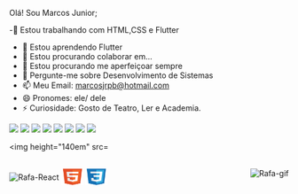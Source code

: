  Olá! Sou  Marcos Junior;
 

-🔭 Estou trabalhando com HTML,CSS e Flutter
- 🌱 Estou aprendendo Flutter
- 👯 Estou procurando colaborar em...
- 🤔 Estou procurando me aperfeiçoar sempre
- 💬 Pergunte-me sobre Desenvolvimento de Sistemas
- 📫 Meu Email: marcosjrpb@hotmail.com
- 😄 Pronomes: ele/ dele
- ⚡ Curiosidade: Gosto de Teatro, Ler e Academia. 
 

<div>
  <img height="140em" src="https://img.shields.io/badge/Flutter-02569B?style=for-the-badge&logo=flutter&logoColor=white"/>
 <img height="140em" src="https://img.shields.io/badge/Java-ED8B00?style=for-the-badge&logo=openjdk&logoColor=white"/>
  <img height="140em" src="https://img.shields.io/badge/PHP-777BB4?style=for-the-badge&logo=php&logoColor=white"/>
  <img height="140em" src="https://img.shields.io/badge/MySQL-00000F?style=for-the-badge&logo=mysql&logoColor=white"/>
  <img height="140em" src="https://github-readme-stats.vercel.app/api?username=rafaballerini2&show_icons=true&theme=dark&include_all_commits=true&count_private=true"/>
  <img height="140em" src="https://github-readme-stats.vercel.app/api/top-langs/?username=rafaballerini2&layout=compact&langs_count=16&theme=dark"/>
  <img height="140em" src="https://img.shields.io/badge/Bitcoin-000000?style=for-the-badge&logo=bitcoin&logoColor=white"/>
   <img height="140em" src="https://img.shields.io/badge/iota-131F37?style=for-the-badge&logo=iota&logoColor=white"/>
 
   <img height="140em" src=
</div>
  
<div style="display: inline_block"><br>
   
 
 <img align="center" alt="Rafa-React" height="30" width="40" src="https://img.shields.io/badge/matrix-000000?style=for-the-badge&logo=Matrix&logoColor=white">  
  <img align="center" alt="Rafa-HTML" height="30" width="40" src="https://raw.githubusercontent.com/devicons/devicon/master/icons/html5/html5-original.svg">
  <img align="center" alt="Rafa-CSS" height="30" width="40" src="https://raw.githubusercontent.com/devicons/devicon/master/icons/css3/css3-original.svg"> 
  <img align="right" alt="Rafa-gif" src="https://img.shields.io/badge/Android-3DDC84?style=for-the-badge&logo=android&logoColor=white">
</div>
